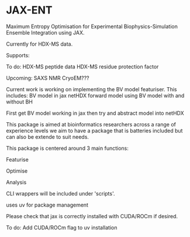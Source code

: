 # JAX-ENT
Maximum Entropy Optimisation for Experimental Biophysics-Simulation Ensemble Integration using JAX.

Currently for HDX-MS data.

Supports:

To do:
HDX-MS peptide data
HDX-MS residue protection factor

Upcoming:
SAXS
NMR
CryoEM???


Current work is working on implementing the BV model featuriser.
This includes:
BV model in jax
netHDX forward model using BV model with and without BH


First get BV model working in jax
then try and abstract model into netHDX
















This package is aimed at bioinformatics researchers across a range of experience levels we aim to have a package that is batteries included but can also be extende to suit needs.


This package is centered around 3 main functions:

Featurise

Optimise 

Analysis


CLI wrappers will be included under 'scripts'.


uses uv for package management

Please check that jax is correctly installed with CUDA/ROCm if desired.

To do:
Add CUDA/ROCm flag to uv installation

